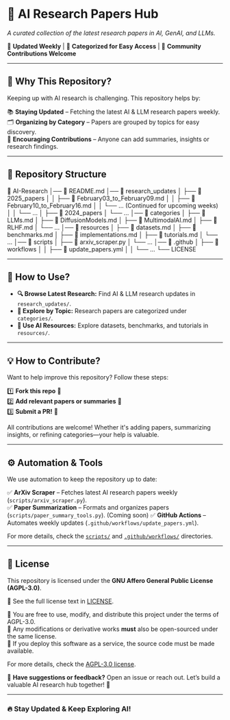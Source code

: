 # 📌 AI Research Papers Hub  
_A curated collection of the latest research papers in AI, GenAI, and LLMs._  

🔹 **Updated Weekly** | 🔹 **Categorized for Easy Access** | 🔹 **Community Contributions Welcome**  

---

## 🚀 Why This Repository?  
Keeping up with AI research is challenging. This repository helps by:  

📚 **Staying Updated** – Fetching the latest AI & LLM research papers weekly.  
🗂 **Organizing by Category** – Papers are grouped by topics for easy discovery.  
🤝 **Encouraging Contributions** – Anyone can add summaries, insights or research findings.  

---

## 📂 Repository Structure  

📂 AI-Research
│── 📜 README.md
│── 📂 research_updates
│ ├── 📂 2025_papers
│ │ ├── 📜 February03_to_February09.md
│ │ ├── 📜 February10_to_February16.md
│ │ └── ... (Continued for upcoming weeks)
│ │ └── ...
│ ├── 📂 2024_papers
│ └── ...
│── 📂 categories
│ ├── 📜 LLMs.md
│ ├── 📜 DiffusionModels.md
│ ├── 📜 MultimodalAI.md
│ ├── 📜 RLHF.md
│ └── ...
│── 📂 resources
│ ├── 📜 datasets.md
│ ├── 📜 benchmarks.md
│ ├── 📜 implementations.md
│ ├── 📜 tutorials.md
│ └── ...
│── 📂 scripts
│ ├── 📜 arxiv_scraper.py
│ └── ...
│── 📂 .github
│ ├── 📂 workflows
│ │ ├── 📜 update_papers.yml
│ │ └── ...
└── LICENSE


---

## 🌟 How to Use?  

- **🔍 Browse Latest Research:** Find AI & LLM research updates in `research_updates/`.  
- **📌 Explore by Topic:** Research papers are categorized under `categories/`.  
- **📖 Use AI Resources:** Explore datasets, benchmarks, and tutorials in `resources/`.  

---

## 💡 How to Contribute?  

Want to help improve this repository? Follow these steps:  

1️⃣ **Fork this repo** 🍴  
2️⃣ **Add relevant papers or summaries** 📝  
3️⃣ **Submit a PR!** 🚀  

All contributions are welcome! Whether it's adding papers, summarizing insights, or refining categories—your help is valuable.  

---

## ⚙️ Automation & Tools  

We use automation to keep the repository up to date:  

✅ **ArXiv Scraper** – Fetches latest AI research papers weekly (`scripts/arxiv_scraper.py`).  
✅ **Paper Summarization** – Formats and organizes papers (`scripts/paper_summary_tools.py`). (Coming soon)
✅ **GitHub Actions** – Automates weekly updates (`.github/workflows/update_papers.yml`).  

For more details, check the [`scripts/`](./scripts) and [`.github/workflows/`](./.github/workflows) directories.  

---

## 📜 License  

This repository is licensed under the **GNU Affero General Public License (AGPL-3.0)**.  

📄 See the full license text in [LICENSE](./LICENSE).  

🔹 You are free to use, modify, and distribute this project under the terms of AGPL-3.0.  
🔹 Any modifications or derivative works **must** also be open-sourced under the same license.  
🔹 If you deploy this software as a service, the source code must be made available.  

For more details, check the [AGPL-3.0 license](https://www.gnu.org/licenses/agpl-3.0.html).

📢 **Have suggestions or feedback?** Open an issue or reach out. Let’s build a valuable AI research hub together! 🚀  

---

### 🔥 **Stay Updated & Keep Exploring AI!**
